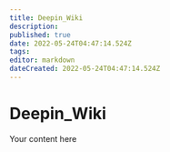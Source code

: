 ```yaml
---
title: Deepin_Wiki
description: 
published: true
date: 2022-05-24T04:47:14.524Z
tags: 
editor: markdown
dateCreated: 2022-05-24T04:47:14.524Z
---
```


# Deepin_Wiki
Your content here